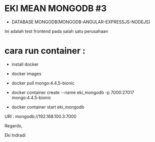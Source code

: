 # EKI MEAN MONGODB #3


- DATABASE MONGODB(MONGODB-ANGULAR-EXPRESSJS-NODEJS)


Ini adalah test frontend pada salah satu perusahaan






# cara run container :

- install docker 

- docker images

- docker pull mongo:4.4.5-bionic

- docker container create --name eki_mongodb -p 7000:27017 mongo:4.4.5-bionic

- docker container start eki_mongodb

URI : mongodb://192.168.100.3:7000





Regards,

Eki Indradi